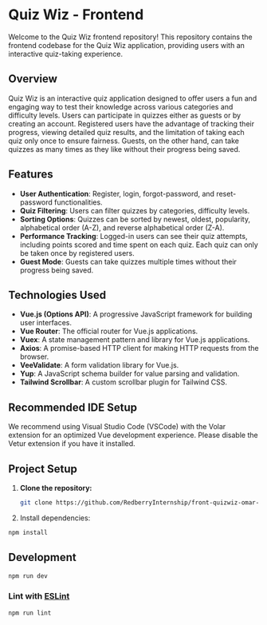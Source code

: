 # Quiz Wiz - Frontend

Welcome to the Quiz Wiz frontend repository! This repository contains the frontend codebase for the Quiz Wiz application, providing users with an interactive quiz-taking experience.

## Overview

Quiz Wiz is an interactive quiz application designed to offer users a fun and engaging way to test their knowledge across various categories and difficulty levels. Users can participate in quizzes either as guests or by creating an account. Registered users have the advantage of tracking their progress, viewing detailed quiz results, and the limitation of taking each quiz only once to ensure fairness. Guests, on the other hand, can take quizzes as many times as they like without their progress being saved.

## Features

- **User Authentication**: Register, login, forgot-password, and reset-password functionalities.
- **Quiz Filtering**: Users can filter quizzes by categories, difficulty levels.
- **Sorting Options**: Quizzes can be sorted by newest, oldest, popularity, alphabetical order (A-Z), and reverse alphabetical order (Z-A).
- **Performance Tracking**: Logged-in users can see their quiz attempts, including points scored and time spent on each quiz. Each quiz can only be taken once by registered users.
- **Guest Mode**: Guests can take quizzes multiple times without their progress being saved.

## Technologies Used

- **Vue.js (Options API)**: A progressive JavaScript framework for building user interfaces.
- **Vue Router**: The official router for Vue.js applications.
- **Vuex**: A state management pattern and library for Vue.js applications.
- **Axios**: A promise-based HTTP client for making HTTP requests from the browser.
- **VeeValidate**: A form validation library for Vue.js.
- **Yup**: A JavaScript schema builder for value parsing and validation.
- **Tailwind Scrollbar**: A custom scrollbar plugin for Tailwind CSS.

## Recommended IDE Setup

We recommend using Visual Studio Code (VSCode) with the Volar extension for an optimized Vue development experience. Please disable the Vetur extension if you have it installed.

## Project Setup

1. **Clone the repository:**

   ```sh
   git clone https://github.com/RedberryInternship/front-quizwiz-omar-jangavadze
   ```

2. Install dependencies:

```sh
npm install
```

## Development

```sh
npm run dev
```

### Lint with [ESLint](https://eslint.org/)

```sh
npm run lint
```
